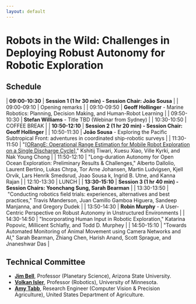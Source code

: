```yaml
---
layout: default
---
```


# **Robots in the Wild: Challenges in Deploying Robust Autonomy for Robotic Exploration**

## **Schedule**

| **09:00-10:30** | **Session 1 (1 hr 30 min) - Session Chair:  Jo&atilde;o Sousa** | 
| 09:00-09:10 | Opening remarks | 
| 09:10-09:50 |&nbsp;**Geoff Hollinger** - Marine Robotics: Planning, Decision Making, and Human-Robot Learning | 
| 09:50-10:30 |&nbsp;**Stefan Williams** - Title TBD (Webinar from Sydney) | 
| 10:30-10:50 | COFFEE BREAK | 
| **10:50-12:10** | **Session 2 (1 hr 20 min) - Session Chair: Geoff Hollinger** | 
| 10:50-11:30 |&nbsp;**Jo&atilde;o Sousa** - Exploring the Pacific Subtropical Front: adventures in coordinated ship-robotic surveys | 
| 11:30-11:50 |&nbsp;"<a href="paper/ORangE: Operational Range Estimation for Mobile Robot Exploration on a Single Discharge Cycle.pdf" target=&ldquo;blank&rdquo;>[ORangE: Operational Range Estimation for Mobile Robot Exploration on a Single Discharge Cycle]</a>," Kshitij Tiwari, Xuesu Xiao, Ville Kyrki, and Nak Young Chong | 
| 11:50-12:10 |&nbsp;"Long-duration Autonomy for Open Ocean Exploration: Preliminary Results & Challenges," Alberto Dallolio, Laurent Bertino, Lukas Chrpa, Tor Arne Johansen, Martin Ludvigsen, Kjell Orvik, Lars Henrik Smedsrud, Joao Sousa k, Ingrid B. Utne, and Kanna Rajan | 
| 12:10-13:30 | LUNCH | 
| **13:30-15:10** | **Session 3 (1 hr 40 min) - Session Chairs: Yoonchang Sung, Sarah Bearman** | 
| 13:30-13:50 |&nbsp;"Conducting robotics field trials: experiences, alternatives and best practices," Travis Manderson, Juan Camillo Gamboa Higuera, Sandeep Manjanna, and Gregory Dudek | 
| 13:50-14:30 |&nbsp;**Robin Murphy** - A User-Centric Perspective on Robust Autonomy in Unstructured Environments | 
| 14:30-14:50 |&nbsp;"Incorporating Human Input in Robotic Exploration," Katarina Popovic, Millicent Schlafly, and Todd D. Murphey | 
| 14:50-15:10 |&nbsp;"Towards Automated Monitoring of Animal Movement using Camera Networks and AI," Sarah Bearman, Zhiang Chen, Harish Anand, Scott Sprague, and Jnaneshwar Das | 

## **Technical Committee**

* [**Jim Bell**](http://jimbell.sese.asu.edu/), Professor (Planetary Science), Arizona State University. 
* [**Volkan Isler**](https://www-users.cs.umn.edu/~isler/), Professor (Robotics), University of Minnesota.
* [**Amy Tabb**](https://amytabb.com/), Research Engineer (Computer Vision & Precision Agriculture), United States Department of Agriculture. 
